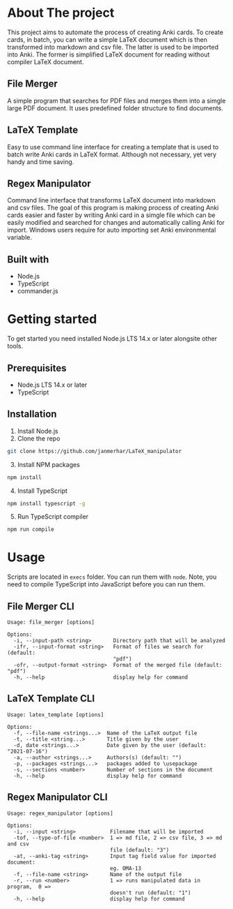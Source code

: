 # About The project

This project aims to automate the process of creating Anki cards. To create cards, in batch, you can write a simple LaTeX document which is then transformed into markdown and csv file. The latter is used to be imported into Anki. The former is simplified LaTeX document for reading without compiler LaTeX document.

## File Merger

A simple program that searches for PDF files and merges them into a simgle large PDF document. It uses predefined folder structure to find documents.

## LaTeX Template

Easy to use command line interface for creating a template that is used to batch write Anki cards in LaTeX format. Although not necessary, yet very handy and time saving.

## Regex Manipulator

Command line interface that transforms LaTeX document into markdown and csv files. The goal of this program is making process of creating Anki cards easier and faster by writing Anki card in a simgle file which can be easily modified and searched for changes and automatically calling Anki for import. Windows users require for auto importing set Anki environmental variable.

## Built with

- Node.js
- TypeScript
- commander.js

# Getting started

To get started you need installed Node.js LTS 14.x or later alongsite other tools.

## Prerequisites

- Node.js LTS 14.x or later
- TypeScript

## Installation

1. Install Node.js
2. Clone the repo

```bash
git clone https://github.com/janmerhar/LaTeX_manipulator
```

3. Install NPM packages

```bash
npm install
```

4. Install TypeScript

```bash
npm install typescript -g
```

5. Run TypeScript compiler

```bash
npm run compile
```

# Usage

Scripts are located in `execs` folder. You can run them with `node`. Note, you need to compile TypeScript into JavaScript before you can run them.

## File Merger CLI

```
Usage: file_merger [options]

Options:
  -i, --input-path <string>       Directory path that will be analyzed
  -ifr, --input-format <string>   Format of files we search for (default:
                                  "pdf")
  -ofr, --output-format <string>  Format of the merged file (default: "pdf")
  -h, --help                      display help for command
```

## LaTeX Template CLI

```
Usage: latex_template [options]

Options:
  -f, --file-name <strings...>  Name of the LaTeX output file
  -t, --title <string...>       Title given by the user
  -d, date <strings...>         Date given by the user (default: "2021-07-16")
  -a, --author <strings...>     Authors(s) (default: "")
  -p, --packages <strings...>   packages added to \usepackage
  -s, --sections <number>       Number of sections in the document
  -h, --help                    display help for command
```

## Regex Manipulator CLI

```
Usage: regex_manipulator [options]

Options:
  -i, --input <string>           Filename that will be imported
  -tof, --type-of-file <number>  1 => md file, 2 => csv file, 3 => md and csv
                                 file (default: "3")
  -at, --anki-tag <string>       Input tag field value for imported document:
                                 eg. OMA-13
  -f, --file-name <string>       Name of the output file
  -r, --run <number>             1 => runs manipulated data in program,  0 =>
                                 doesn't run (default: "1")
  -h, --help                     display help for command
```
